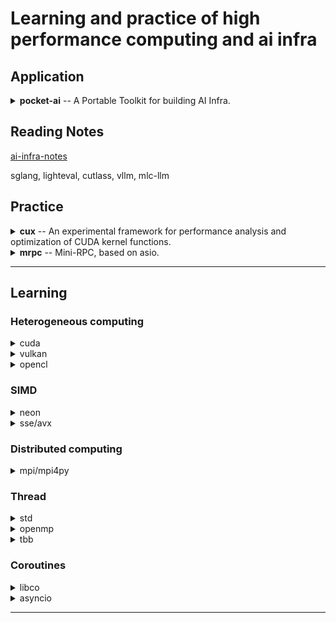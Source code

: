 # Learning and practice of high performance computing and ai infra

## Application
<details>
  <summary><strong>pocket-ai</strong>  -- A Portable Toolkit for building AI Infra. </summary>
  
  [https://github.com/cjmcv/pocket-ai](https://github.com/cjmcv/pocket-ai)

* [engine/cl](https://github.com/cjmcv/pocket-ai/tree/master/engine/cl): A small computing framework based on opencl. This framework is designed to help you quickly call Opencl API to do the calculations you need.

* [engine/vk](https://github.com/cjmcv/pocket-ai/tree/master/engine/vk): A small computing framework based on vulkan. This framework is designed to help you quickly call vulkan's computing API to do the calculations you need.

* [engine/graph](https://github.com/cjmcv/pocket-ai/tree/master/engine/graph): A small multitasking scheduler that can quickly build efficient pipelines for your multiple tasks.

* [engine/infer](https://github.com/cjmcv/pocket-ai/tree/master/engine/infer): A tiny inference engine for microprocessors, with a library size of only 10K+.

* [eval/llm](https://github.com/cjmcv/pocket-ai/tree/master/eval/llm): A small tool is used to quickly verify whether the end-to-end calculation results are correct when accelerating and optimizing the large language model (LLM) inference engine.

* Other small tools.

</details>

## Reading Notes

[ai-infra-notes](https://github.com/cjmcv/ai-infra-notes)

sglang, lighteval, cutlass, vllm, mlc-llm

## Practice

<details>
  <summary><strong>cux</strong> -- An experimental framework for performance analysis and optimization of CUDA kernel functions. </summary>
  
  [https://github.com/cjmcv/hpc/tree/master/0-frameworks/cux](https://github.com/cjmcv/hpc/tree/master/0-frameworks/cux)
  
  tag: cuda / simd / openmp.
</details>

<details>
  <summary><strong>mrpc</strong> -- Mini-RPC, based on asio.</summary>
  
  [https://github.com/cjmcv/hpc/tree/master/0-frameworks/mrpc](https://github.com/cjmcv/hpc/tree/master/0-frameworks/mrpc)
  
  tag: distributed computing.
</details>

---

## Learning

### Heterogeneous computing

<details>
  <summary>cuda</summary>

* [base_graph](https://github.com/cjmcv/hpc/blob/master/cuda/base_graph.cu) : Record the basic usage of cuda graph.
* [base_unified_memory](https://github.com/cjmcv/hpc/blob/master/cuda/base_unified_memory.cu) : A simple task consumer using threads and streams with all data in Unified Memory.
* [base_zero_copy](https://github.com/cjmcv/hpc/blob/master/cuda/base_zero_copy.cu) : Zero Copy.
* [gemm_fp16_wmma](https://github.com/cjmcv/hpc/tree/master/cuda/gemm_fp16_wmma.cu) : Gemm fp16 - wmma
* [gemm_fp32](https://github.com/cjmcv/hpc/tree/master/cuda/gemm_fp32.cu) : Gemm fp32 - cuda core
* [reduce_fp32.cu](https://github.com/cjmcv/hpc/blob/master/cuda/reduce_fp32.cu) : Based on warp reduce.
* [marlin_kernel](https://github.com/cjmcv/hpc/tree/master/cuda/marlin) : Reading notes on the Marlin Kernel.
</details>

<details>
  <summary>vulkan</summary>
  
* [gemm_fp32](https://github.com/cjmcv/hpc/tree/master/vulkan/main_gemm.cpp) : Gemm fp32.

</details>

<details>
  <summary>opencl</summary>
  
* [basic_demo](https://github.com/cjmcv/hpc/blob/master/opencl/basic_demo.cpp) : Introduce the basic calling method and process of OpenCL API (without using pocket-ai).
* [gemm_f32](https://github.com/cjmcv/hpc/blob/master/opencl/gemm_fp32.cl) : Gemm fp32 for Discrete graphics card.
* [gemm_mobile_f32](https://github.com/cjmcv/hpc/blob/master/opencl/gemm_mobile_fp32.cl) : Gemm fp32 for integrated graphics card.
</details>


### SIMD

<details>
  <summary>neon</summary>

* [gemm_fp32](https://github.com/cjmcv/hpc/blob/master/simd/arm/gemm_fp32.cpp) : Gemm fp32.
* [gemm_int8](https://github.com/cjmcv/hpc/blob/master/simd/arm/gemm_int8.cpp) : Gemm int8.
* [matrix_transpose](https://github.com/cjmcv/hpc/blob/master/simd/arm/matrix_transpose.cpp) : Matrix Transpose.
</details>

<details>
  <summary>sse/avx</summary>
 
* [linear](https://github.com/cjmcv/hpc/blob/master/simd/x86/linear.cpp) : Linear operator (fp32/bf16/int8)
* [matrix_transpose](https://github.com/cjmcv/hpc/blob/master/simd/x86/matrix_transpose.cpp) : Matrix Transpose (int32/fp32)
* [vector_scan](https://github.com/cjmcv/hpc/blob/master/simd/x86/vector_scan.cpp) : Scan. Prefix Sum.
</details>

### Distributed computing

<details>
  <summary>mpi/mpi4py</summary>
  
* [alg_matrix_multiply](https://github.com/cjmcv/hpc/blob/master/mpi/alg_matrix_multiply.cpp) : gemm: C = A * B.
* [base_broadcast_scatter_gather](https://github.com/cjmcv/hpc/blob/master/mpi/base_broadcast_scatter_gather.cpp) : Record the basic usage of Bcast, Scatter, Gather and Allgather.
* [base_group](https://github.com/cjmcv/hpc/blob/master/mpi/base_group.cpp) : Group communication.
* [base_hello_world](https://github.com/cjmcv/hpc/blob/master/mpi/base_hello_world.cpp) : Environment Management Routines.
* [base_reduce_alltoall_scan](https://github.com/cjmcv/hpc/blob/master/mpi/base_reduce_alltoall_scan.cpp) : Record the basic usage of Reduce, Allreduce, Alltoall, Scan and Exscan.
* [base_send_recv](https://github.com/cjmcv/hpc/blob/master/mpi/base_send_recv.cpp) : Record the basic usage of MPI_Send/MPI_Recv and MPI_ISend/MPI_IRecv.
* [base_type_contiguous](https://github.com/cjmcv/hpc/blob/master/mpi/base_type_contiguous.cpp) : Send and receive custom types of data by using MPI_Type_contiguous.
* [base_type_struct](https://github.com/cjmcv/hpc/blob/master/mpi/base_type_struct.cpp) : Send and receive custom types of data by using MPI_Type_struct.
* [util_bandwidth_test](https://github.com/cjmcv/hpc/blob/master/mpi/util_bandwidth_test.cpp) : Test bandwidth by point-to-point communications.
* [py_base_broadcast_scatter_gather](https://github.com/cjmcv/hpc/blob/master/mpi/mpi4py/base_broadcast_scatter_gather.py) : Record the basic usage of Bcast, Scatter, Gather and Allgather.
* [py_base_reduce_scan](https://github.com/cjmcv/hpc/blob/master/mpi/mpi4py/base_reduce_scan.py) : Record the basic usage of Reduce and Scan.
* [py_base_send_recv](https://github.com/cjmcv/hpc/blob/master/mpi/mpi4py/base_send_recv.py) : Record the basic usage of Send and Recv.
</details>

### Thread

<details>
  <summary>std</summary>
  
* [alg_quick_sort](https://github.com/cjmcv/hpc/blob/master/std/alg_quick_sort.cpp): Quick sort using std::thread.
* [alg_vector_dot_product](https://github.com/cjmcv/hpc/tree/master/std/alg_vector_dot_product.cpp): Vector dot product: h_result = SUM(A * B). Record the basic usage of std::tread and std::sync.
* [base_async](https://github.com/cjmcv/hpc/tree/master/std/base_async.cpp): Record the basic usage of std::async.
* [util_blocking_queue](https://github.com/cjmcv/hpc/tree/master/std/util_blocking_queue.cpp): Blocking queue. Mainly implemented by thread, queue and condition_variable.
* [util_internal_thread](https://github.com/cjmcv/hpc/tree/master/std/util_internal_thread.cpp): Internal Thread. Mainly implemented by std::thread.
* [util_thread_pool](https://github.com/cjmcv/hpc/tree/master/std/util_thread_pool.cpp): Thread Pool. Mainly implemented by thread, queue, future and condition_variable.
</details>

<details>
  <summary>openmp</summary>
  
* [alg_matrix_multiply](https://github.com/cjmcv/hpc/blob/master/openmp/alg_matrix_multiply.cpp) : gemm: C = A * B.
* [alg_pi_calculate](https://github.com/cjmcv/hpc/blob/master/openmp/alg_pi_calculate.cpp) : Calculate PI using parallel, for and reduction.
* [base_flush](https://github.com/cjmcv/hpc/blob/master/openmp/base_flush.cpp) : Records the basic usage of flush.
* [base_mutex](https://github.com/cjmcv/hpc/blob/master/openmp/base_mutex.cpp) : Mutex operation in openmp, including critical, atomic, lock.
* [base_parallel_for](https://github.com/cjmcv/hpc/blob/master/openmp/base_parallel_for.cpp) : Parallel and For.
* [base_schedule](https://github.com/cjmcv/hpc/blob/master/openmp/base_schedule.cpp) : Records the basic usage of schedule.
* [base_sections_single](https://github.com/cjmcv/hpc/blob/master/openmp/base_sections_single.cpp) : Records the basic usage of Sections and Single.
* [base_synchronous](https://github.com/cjmcv/hpc/blob/master/openmp/base_synchronous.cpp) : Synchronous operation in openmp, including barrier, ordered and master.
</details>

<details>
  <summary>tbb</summary>
  
* [base_allocator](https://github.com/cjmcv/hpc/blob/master/tbb/base_allocator.cpp) : The basic use of allocator.
* [base_atomic](https://github.com/cjmcv/hpc/blob/master/tbb/base_atomic.cpp) : The basic use of atomic.
* [base_concurrent_hash_map](https://github.com/cjmcv/hpc/blob/master/tbb/base_concurrent_hash_map.cpp) : The basic use of concurrent_hash_map.
* [base_concurrent_queue](https://github.com/cjmcv/hpc/blob/master/tbb/base_concurrent_queue.cpp) : The basic use of concurrent queue.
* [base_mutex](https://github.com/cjmcv/hpc/blob/master/tbb/base_mutex.cpp) : The basic use of mutex in tbb.
* [base_parallel_for](https://github.com/cjmcv/hpc/blob/master/tbb/base_parallel_for.cpp) : The basic use of parallel_for.
* [base_parallel_reduce](https://github.com/cjmcv/hpc/blob/master/tbb/base_parallel_reduce.cpp) : The basic use of parallel_reduce.
* [base_parallel_scan](https://github.com/cjmcv/hpc/blob/master/tbb/base_parallel_scan.cpp) : The basic use of parallel_scan.
* [base_parallel_sort](https://github.com/cjmcv/hpc/blob/master/tbb/base_parallel_sort.cpp) : The basic use of base_parallel_sort.
* [base_task_scheduler](https://github.com/cjmcv/hpc/blob/master/tbb/base_task_scheduler.cpp) : The basic use of base_task_scheduler.
* [count_strings](https://github.com/cjmcv/hpc/blob/master/tbb/count_strings.cpp) : Count strings. Use the concurrent_hash_map.
</details>

### Coroutines

<details>
  <summary>libco</summary>
  
</details>

<details>
  <summary>asyncio</summary>
  
* [base_future](https://github.com/cjmcv/hpc/blob/master/coroutine/asyncio/base_future.py): Record the basic usage of future.
* [base_gather](https://github.com/cjmcv/hpc/blob/master/coroutine/asyncio/base_gather.py): Use gather to execute tasks in parallel.
* [base_hello_world](https://github.com/cjmcv/hpc/blob/master/coroutine/asyncio/base_hello_world.py): Hello world. Record the basic usage of async, await and loop.
* [base_loop_chain](https://github.com/cjmcv/hpc/blob/master/coroutine/asyncio/base_loop_chain.py): Executes nested coroutines.
</details>

---